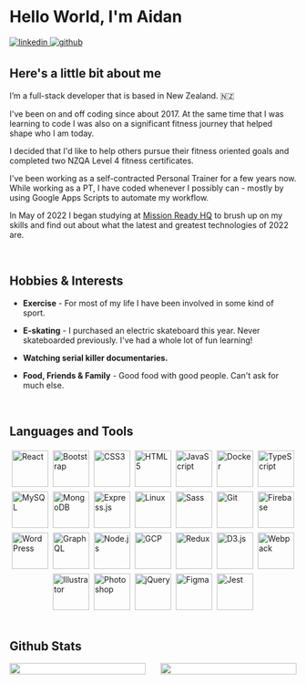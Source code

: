 # Hello World, I'm Aidan

<a href="https://linkedin.com/in/aidannairn" target="_blank">
  <img src=https://img.shields.io/badge/linkedin-%231E77B5.svg?&style=for-the-badge&logo=linkedin&logoColor=white alt=linkedin style="margin-bottom: 5px;" />
</a>
<a href="https://github.com/aidannairn" target="_blank">
  <img src=https://img.shields.io/badge/github-%2324292e.svg?&style=for-the-badge&logo=github&logoColor=white alt=github style="margin-bottom: 5px;" />
</a>  

## Here's a little bit about me

I’m a full-stack developer that is based in New Zealand. 🇳🇿

I've been on and off coding since about 2017. At the same time that I was learning to code I was also on a significant fitness journey that helped shape who I am today.

I decided that I'd like to help others pursue their fitness oriented goals and completed two NZQA Level 4 fitness certificates.

I've been working as a self-contracted Personal Trainer for a few years now. While working as a PT, I have coded whenever I possibly can - mostly by using Google Apps Scripts to automate my workflow.

In May of 2022 I began studying at [Mission Ready HQ](https://www.missionreadyhq.com) to brush up on my skills and find out about what the latest and greatest technologies of 2022 are.  

<br/>  

## Hobbies & Interests

<div>

- **Exercise** - For most of my life I have been involved in some kind of sport.
  
- **E-skating** - I purchased an electric skateboard this year. Never skateboarded previously. I've had a whole lot of fun learning!  
  
- **Watching serial killer documentaries.**  
  
- **Food, Friends & Family** - Good food with good people. Can't ask for much else.  

</div>  

<br/>  

## Languages and Tools

<div style=" display: flex; flex-wrap: wrap; justify-content: center;" >  
  <a href="https://reactjs.org/" target="_blank"><img style="height: 4rem;
  padding: 0.25rem;" src="https://profilinator.rishav.dev/skills-assets/react-original-wordmark.svg" alt="React"/></a>  
  <a href="https://getbootstrap.com/docs/3.4/javascript/" target="_blank"><img style="height: 4rem;
  padding: 0.25rem;" src="https://profilinator.rishav.dev/skills-assets/bootstrap-plain.svg" alt="Bootstrap"/></a>  
  <a href="https://www.w3schools.com/css/" target="_blank"><img style="height: 4rem;
  padding: 0.25rem;" src="https://profilinator.rishav.dev/skills-assets/css3-original-wordmark.svg" alt="CSS3"/></a>  
  <a href="https://en.wikipedia.org/wiki/HTML5" target="_blank"><img style="height: 4rem;
  padding: 0.25rem;" src="https://profilinator.rishav.dev/skills-assets/html5-original-wordmark.svg" alt="HTML5"/></a>  
  <a href="https://www.javascript.com/" target="_blank"><img style="height: 4rem;
  padding: 0.25rem;" src="https://profilinator.rishav.dev/skills-assets/javascript-original.svg" alt="JavaScript"/></a>  
  <a href="https://www.docker.com/" target="_blank"><img style="height: 4rem;
  padding: 0.25rem;" src="https://profilinator.rishav.dev/skills-assets/docker-original-wordmark.svg" alt="Docker"/></a>  
  <a href="https://www.typescriptlang.org/" target="_blank"><img style="height: 4rem;
  padding: 0.25rem;" src="https://profilinator.rishav.dev/skills-assets/typescript-original.svg" alt="TypeScript"/></a>  
  <a href="https://www.mysql.com/" target="_blank"><img style="height: 4rem;
  padding: 0.25rem;" src="https://profilinator.rishav.dev/skills-assets/mysql-original-wordmark.svg" alt="MySQL"/></a>  
  <a href="https://www.mongodb.com/" target="_blank"><img style="height: 4rem;
  padding: 0.25rem;" src="https://profilinator.rishav.dev/skills-assets/mongodb-original-wordmark.svg" alt="MongoDB"/></a>  
  <a href="https://expressjs.com/" target="_blank"><img style="height: 4rem;
  padding: 0.25rem;" src="https://profilinator.rishav.dev/skills-assets/express-original-wordmark.svg" alt="Express.js"/></a>  
  <a href="https://www.linux.org/" target="_blank"><img style="height: 4rem;
  padding: 0.25rem;" src="https://profilinator.rishav.dev/skills-assets/linux-original.svg" alt="Linux"/></a>  
  <a href="https://sass-lang.com/" target="_blank"><img style="height: 4rem;
  padding: 0.25rem;" src="https://profilinator.rishav.dev/skills-assets/sass-original.svg" alt="Sass"/></a>  
  <a href="https://github.com/" target="_blank"><img style="height: 4rem;
  padding: 0.25rem;" src="https://profilinator.rishav.dev/skills-assets/git-scm-icon.svg" alt="Git"/></a>  
  <a href="https://firebase.google.com/" target="_blank"><img style="height: 4rem;
  padding: 0.25rem;" src="https://profilinator.rishav.dev/skills-assets/firebase.png" alt="Firebase"/></a>  
  <a href="https://wordpress.com/" target="_blank"><img style="height: 4rem;
  padding: 0.25rem;" src="https://profilinator.rishav.dev/skills-assets/wordpress.png" alt="WordPress"/></a>  
  <a href="https://graphql.org/" target="_blank"><img style="height: 4rem;
  padding: 0.25rem;" src="https://profilinator.rishav.dev/skills-assets/graphql.png" alt="GraphQL"/></a>  
  <a href="https://nodejs.org/" target="_blank"><img style="height: 4rem;
  padding: 0.25rem;" src="https://profilinator.rishav.dev/skills-assets/nodejs-original-wordmark.svg" alt="Node.js"/></a>  
  <a href="https://cloud.google.com/" target="_blank"><img style="height: 4rem;
  padding: 0.25rem;" src="https://profilinator.rishav.dev/skills-assets/google_cloud-icon.svg" alt="GCP"/></a>  
  <a href="https://redux.js.org/" target="_blank"><img style="height: 4rem;
  padding: 0.25rem;" src="https://profilinator.rishav.dev/skills-assets/redux-original.svg" alt="Redux"/></a>  
  <a href="https://d3js.org/" target="_blank"><img style="height: 4rem;
  padding: 0.25rem;" src="https://profilinator.rishav.dev/skills-assets/d3js-original.svg" alt="D3.js"/></a>  
  <a href="https://webpack.js.org/" target="_blank"><img style="height: 4rem;
  padding: 0.25rem;" src="https://profilinator.rishav.dev/skills-assets/webpack-original.svg" alt="Webpack"/></a>  
  <a href="https://www.adobe.com/in/products/illustrator.html" target="_blank"><img style="height: 4rem;
  padding: 0.25rem;" src="https://profilinator.rishav.dev/skills-assets/adobe_illustrator-icon.svg" alt="Illustrator"/></a>  
  <a href="https://www.adobe.com/in/products/photoshop.html" target="_blank"><img style="height: 4rem;
  padding: 0.25rem;" src="https://profilinator.rishav.dev/skills-assets/photoshop-plain.svg" alt="Photoshop"/></a>  
  <a href="https://jquery.com/" target="_blank"><img style="height: 4rem;
  padding: 0.25rem;" src="https://profilinator.rishav.dev/skills-assets/jquery.png" alt="jQuery"/></a>  
  <a href="https://www.figma.com/" target="_blank"><img style="height: 4rem;
  padding: 0.25rem;" src="https://profilinator.rishav.dev/skills-assets/figma-icon.svg" alt="Figma"/></a>  
  <a href="https://www.jestjs.io/" target="_blank"><img style="height: 4rem;
  padding: 0.25rem;" src="https://profilinator.rishav.dev/skills-assets/jest.svg" alt="Jest"/></a>  
</div>  

<br/>  

## Github Stats

<div style="display: flex;
  justify-content: space-between;">
  <div style="display: flex; align-items: center; width: 47.5%; background-color: white;">
    <img src="https://github-readme-stats.vercel.app/api?username=aidannairn&show_icons=true&count_private=true&hide_border=true" style="width: 100%; height: 100%;" />
  </div>
  <div style="display: flex; align-items: center; width: 47.5%; background-color: white;">
    <img src="https://github-readme-stats.vercel.app/api/top-langs/?username=aidannairn&hide_border=true&layout=compact" style="width: 100%; height: 100%;" />
  </div>
</div>
